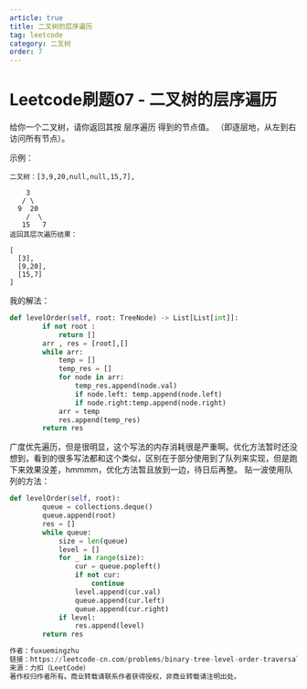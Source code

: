 ```yaml
---
article: true
title: 二叉树的层序遍历
tag: leetcode
category: 二叉树
order: 7
---
```

# Leetcode刷题07 - 二叉树的层序遍历
给你一个二叉树，请你返回其按 层序遍历 得到的节点值。 （即逐层地，从左到右访问所有节点）。

示例：
```
二叉树：[3,9,20,null,null,15,7],

    3
   / \
  9  20
    /  \
   15   7
返回其层次遍历结果：

[
  [3],
  [9,20],
  [15,7]
]
```

我的解法：
```Python
def levelOrder(self, root: TreeNode) -> List[List[int]]:
        if not root : 
            return []
        arr , res = [root],[]
        while arr:
            temp = []
            temp_res = []
            for node in arr:
                temp_res.append(node.val)
                if node.left: temp.append(node.left)
                if node.right:temp.append(node.right)
            arr = temp
            res.append(temp_res)
        return res
```
广度优先遍历，但是很明显，这个写法的内存消耗很是严重啊。优化方法暂时还没想到，看到的很多写法都和这个类似，区别在于部分使用到了队列来实现，但是跑下来效果没差，hmmmm，优化方法暂且放到一边，待日后再整。
贴一波使用队列的方法：
```Python
def levelOrder(self, root):
		queue = collections.deque()
        queue.append(root)
        res = []
        while queue:
            size = len(queue)
            level = []
            for _ in range(size):
                cur = queue.popleft()
                if not cur:
                    continue
                level.append(cur.val)
                queue.append(cur.left)
                queue.append(cur.right)
            if level:
                res.append(level)
        return res

作者：fuxuemingzhu
链接：https://leetcode-cn.com/problems/binary-tree-level-order-traversal/solution/tao-mo-ban-bfs-he-dfs-du-ke-yi-jie-jue-by-fuxuemin/
来源：力扣（LeetCode）
著作权归作者所有。商业转载请联系作者获得授权，非商业转载请注明出处。
```
